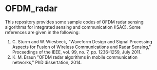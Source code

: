# OFDM_radar
This repository provides some sample codes of OFDM radar sensing algorithms for integrated sensing and communication (ISAC). Some references are given in the following:
1. C. Sturm and W. Wiesbeck, "Waveform Design and Signal Processing Aspects for Fusion of Wireless Communications and Radar Sensing," Proceedings of the IEEE, vol. 99, no. 7, pp. 1236-1259, July 2011.
2. K. M. Braun "OFDM radar algorithms in mobile communication networks," PhD dissertation, 2014.